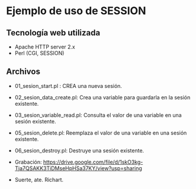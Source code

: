 # Ejemplo de uso de SESSION

## Tecnología web utilizada
- Apache HTTP server 2.x
- Perl (CGI, SESSION)

## Archivos
- 01_sesion_start.pl : CREA una nueva sesión.
- 02_sesion_data_create.pl: Crea una variable para guardarla en la sesión existente.
- 03_sesion_variable_read.pl: Consulta el valor de una variable en una sesión existente.
- 05_sesion_delete.pl: Reemplaza el valor de una variable en una sesión existente.
- 06_sesion_destroy.pl: Destruye una sesión existente.

- Grabación: https://drive.google.com/file/d/1skO3kg-Tja7QSAKK3TiDMseHpHSa37KY/view?usp=sharing


- Suerte, ate. Richart.
